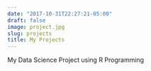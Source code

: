 ```yaml
---
date: "2017-10-31T22:27:21-05:00"
draft: false
image: project.jpg
slug: projects
title: My Projects
---
```


My Data Science Project using R Programming
